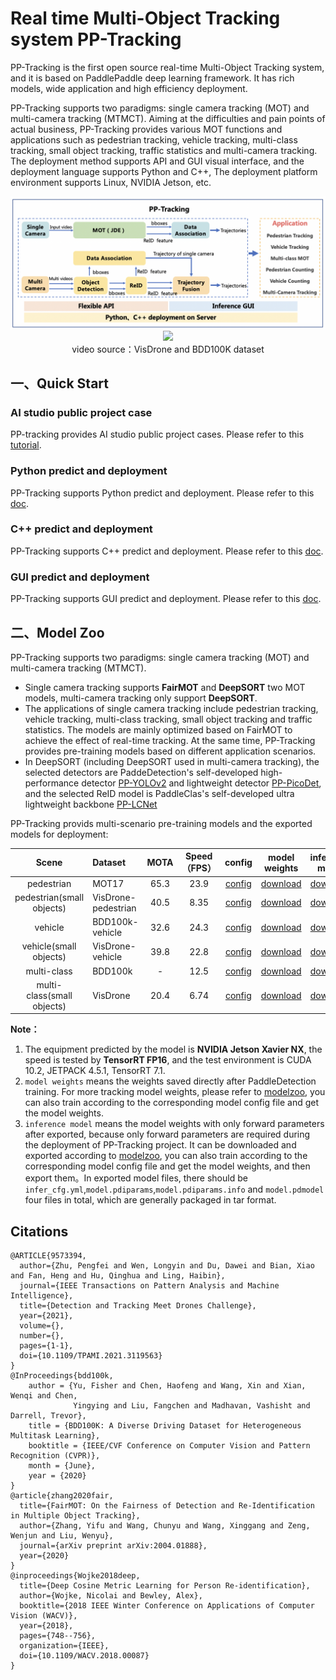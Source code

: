 # Real time Multi-Object Tracking system PP-Tracking

PP-Tracking is the first open source real-time Multi-Object Tracking system, and it is based on PaddlePaddle deep learning framework. It has rich models, wide application and high efficiency deployment.

PP-Tracking supports two paradigms: single camera tracking (MOT) and multi-camera tracking (MTMCT). Aiming at the difficulties and pain points of actual business, PP-Tracking provides various MOT functions and applications such as pedestrian tracking, vehicle tracking, multi-class tracking, small object tracking, traffic statistics and multi-camera tracking. The deployment method supports API and GUI visual interface, and the deployment language supports Python and C++, The deployment platform environment supports Linux, NVIDIA Jetson, etc.

<div width="1000" align="center">
  <img src="../../docs/images/pptracking_en.png"/>
</div>

<div width="1000" align="center">
  <img src="../../docs/images/pptracking-demo.gif"/>
  <br>
  video source：VisDrone and BDD100K dataset</div>
</div>


## 一、Quick Start

### AI studio public project case
PP-tracking provides AI studio public project cases. Please refer to this [tutorial](https://aistudio.baidu.com/aistudio/projectdetail/3022582).

### Python predict and deployment
PP-Tracking supports Python predict and deployment. Please refer to this [doc](python/README.md).

### C++ predict and deployment
PP-Tracking supports C++ predict and deployment. Please refer to this [doc](cpp/README.md).

### GUI predict and deployment
PP-Tracking supports GUI predict and deployment. Please refer to this [doc](https://github.com/yangyudong2020/PP-Tracking_GUi).


## 二、Model Zoo

PP-Tracking supports two paradigms: single camera tracking (MOT) and multi-camera tracking (MTMCT).
- Single camera tracking supports **FairMOT** and **DeepSORT** two MOT models, multi-camera tracking only support **DeepSORT**.
- The applications of  single camera tracking include pedestrian tracking, vehicle tracking, multi-class tracking, small object tracking and traffic statistics. The models are mainly optimized based on FairMOT to achieve the effect of real-time tracking. At the same time, PP-Tracking provides pre-training models based on different application scenarios.
- In DeepSORT (including DeepSORT used in multi-camera tracking), the selected detectors are PaddeDetection's self-developed high-performance detector [PP-YOLOv2](../../configs/ppyolo/) and lightweight detector [PP-PicoDet](../../configs/picodet/), and the selected ReID model is PaddleClas's self-developed ultra lightweight backbone [PP-LCNet](https://github.com/PaddlePaddle/PaddleClas/blob/release/2.3/docs/zh_CN/models/PP-LCNet.md)

PP-Tracking provids multi-scenario pre-training models and the exported models for deployment:

| Scene            | Dataset                | MOTA       | Speed（FPS） | config | model weights  | inference model |
| :---------:      |:---------------        | :-------:  | :------:    | :------:|:-----: | :------------:  |
| pedestrian       | MOT17                  | 65.3       | 23.9        | [config](../../configs/mot/fairmot/fairmot_hrnetv2_w18_dlafpn_30e_576x320.yml) | [download](https://paddledet.bj.bcebos.com/models/mot/fairmot_hrnetv2_w18_dlafpn_30e_576x320.pdparams) | [download](https://bj.bcebos.com/v1/paddledet/models/mot/fairmot_hrnetv2_w18_dlafpn_30e_576x320.tar) |
| pedestrian(small objects) | VisDrone-pedestrian |  40.5| 8.35        | [config](../../configs/mot/pedestrian/fairmot_hrnetv2_w18_dlafpn_30e_1088x608_visdrone_pedestrian.yml) | [download](https://paddledet.bj.bcebos.com/models/mot/fairmot_hrnetv2_w18_dlafpn_30e_1088x608_visdrone_pedestrian.pdparams) | [download](https://bj.bcebos.com/v1/paddledet/models/mot/fairmot_hrnetv2_w18_dlafpn_30e_1088x608_visdrone_pedestrian.tar) |
| vehicle         | BDD100k-vehicle    | 32.6           | 24.3         | [config](../../configs/mot/vehicle/fairmot_hrnetv2_w18_dlafpn_30e_576x320_bdd100kmot_vehicle.yml) | [download](https://paddledet.bj.bcebos.com/models/mot/fairmot_hrnetv2_w18_dlafpn_30e_576x320_bdd100kmot_vehicle.pdparams)| [download](https://bj.bcebos.com/v1/paddledet/models/mot/fairmot_hrnetv2_w18_dlafpn_30e_576x320_bdd100kmot_vehicle.tar) |
| vehicle(small objects)| VisDrone-vehicle   | 39.8      | 22.8        | [config](../../configs/mot/vehicle/fairmot_hrnetv2_w18_dlafpn_30e_576x320_visdrone_vehicle.yml) | [download](https://paddledet.bj.bcebos.com/models/mot/fairmot_hrnetv2_w18_dlafpn_30e_576x320_visdrone_vehicle.pdparams) | [download](https://bj.bcebos.com/v1/paddledet/models/mot/fairmot_hrnetv2_w18_dlafpn_30e_576x320_visdrone_vehicle.tar)
| multi-class       | BDD100k                |  -        | 12.5        | [config](../../configs/mot/mcfairmot/mcfairmot_hrnetv2_w18_dlafpn_30e_576x320_bdd100k_mcmot.yml) | [download](https://paddledet.bj.bcebos.com/models/mot/mcfairmot_hrnetv2_w18_dlafpn_30e_576x320_bdd100k_mcmot.pdparams) | [download](https://bj.bcebos.com/v1/paddledet/models/mot/mcfairmot_hrnetv2_w18_dlafpn_30e_576x320_bdd100k_mcmot.tar) |
| multi-class(small objects)  | VisDrone     |  20.4     | 6.74        | [config](../../configs/mot/mcfairmot/mcfairmot_hrnetv2_w18_dlafpn_30e_1088x608_visdrone.yml) | [download](https://paddledet.bj.bcebos.com/models/mot/mcfairmot_hrnetv2_w18_dlafpn_30e_1088x608_visdrone.pdparams) | [download](https://bj.bcebos.com/v1/paddledet/models/mot/mcfairmot_hrnetv2_w18_dlafpn_30e_1088x608_visdrone.tar) |

**Note：**
1. The equipment predicted by the model is **NVIDIA Jetson Xavier NX**, the speed is tested by **TensorRT FP16**, and the test environment is CUDA 10.2, JETPACK 4.5.1, TensorRT 7.1.
2. `model weights` means the weights saved directly after PaddleDetection training. For more tracking model weights, please refer to [modelzoo](../../configs/mot/README.md#模型库), you can also train according to the corresponding model config file and get the model weights.
3. `inference model` means the model weights with only forward parameters after exported, because only forward parameters are required during the deployment of PP-Tracking project. It can be downloaded and exported according to [modelzoo](../../configs/mot/README.md#模型库), you can also train according to the corresponding model config file and get the model weights, and then export them。In exported model files, there should be `infer_cfg.yml`,`model.pdiparams`,`model.pdiparams.info` and `model.pdmodel` four files in total, which are generally packaged in tar format.


## Citations
```
@ARTICLE{9573394,
  author={Zhu, Pengfei and Wen, Longyin and Du, Dawei and Bian, Xiao and Fan, Heng and Hu, Qinghua and Ling, Haibin},
  journal={IEEE Transactions on Pattern Analysis and Machine Intelligence}, 
  title={Detection and Tracking Meet Drones Challenge}, 
  year={2021},
  volume={},
  number={},
  pages={1-1},
  doi={10.1109/TPAMI.2021.3119563}
}
@InProceedings{bdd100k,
    author = {Yu, Fisher and Chen, Haofeng and Wang, Xin and Xian, Wenqi and Chen,
              Yingying and Liu, Fangchen and Madhavan, Vashisht and Darrell, Trevor},
    title = {BDD100K: A Diverse Driving Dataset for Heterogeneous Multitask Learning},
    booktitle = {IEEE/CVF Conference on Computer Vision and Pattern Recognition (CVPR)},
    month = {June},
    year = {2020}
}
@article{zhang2020fair,
  title={FairMOT: On the Fairness of Detection and Re-Identification in Multiple Object Tracking},
  author={Zhang, Yifu and Wang, Chunyu and Wang, Xinggang and Zeng, Wenjun and Liu, Wenyu},
  journal={arXiv preprint arXiv:2004.01888},
  year={2020}
}
@inproceedings{Wojke2018deep,
  title={Deep Cosine Metric Learning for Person Re-identification},
  author={Wojke, Nicolai and Bewley, Alex},
  booktitle={2018 IEEE Winter Conference on Applications of Computer Vision (WACV)},
  year={2018},
  pages={748--756},
  organization={IEEE},
  doi={10.1109/WACV.2018.00087}
}
```
